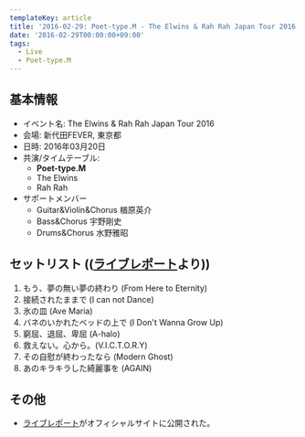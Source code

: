 ```yaml
---
templateKey: article
title: '2016-02-29: Poet-type.M - The Elwins & Rah Rah Japan Tour 2016 at 新代田FEVER'
date: '2016-02-29T00:00:00+09:00'
tags:
  - Live
  - Poet-type.M
---
```

## 基本情報

* イベント名: The Elwins & Rah Rah Japan Tour 2016
* 会場: 新代田FEVER, 東京都
* 日時: 2016年03月20日
* 共演/タイムテーブル:
  * **Poet-type.M**
  * The Elwins
  * Rah Rah
* サポートメンバー
  * Guitar&Violin&Chorus 楢原英介
  * Bass&Chorus 宇野剛史
  * Drums&Chorus 水野雅昭

## セットリスト (([ライブレポート](http://ptm-net.com/report/2016/02/29/3644)より))

1. もう、夢の無い夢の終わり (From Here to Eternity)
1. 接続されたままで (I can not Dance)
1. 氷の皿 (Ave Maria)
1. バネのいかれたベッドの上で (I Don't Wanna Grow Up)
1. 窮屈、退屈、卑屈 (A-halo)
1. 救えない。心から。(V.I.C.T.O.R.Y)
1. その自慰が終わったなら (Modern Ghost)
1. あのキラキラした綺麗事を (AGAIN)

## その他

* [ライブレポート](http://ptm-net.com/report/2016/02/29/3644)がオフィシャルサイトに公開された。
